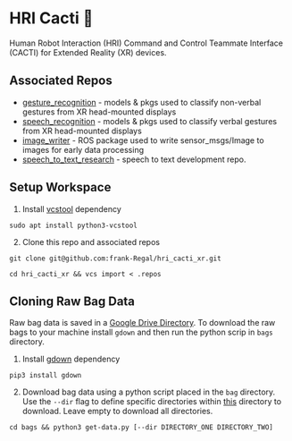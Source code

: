 # HRI Cacti :cactus:
Human Robot Interaction (HRI) Command and Control Teammate Interface (CACTI) for Extended Reality (XR) devices.

## Associated Repos
- [gesture_recognition](https://github.com/frank-Regal/gesture_recognition) - models & pkgs used to classify non-verbal gestures from XR head-mounted displays
- [speech_recognition](https://github.com/frank-Regal/speech_recognition) - models & pkgs used to classify verbal gestures from XR head-mounted displays
- [image_writer](https://github.com/frank-Regal/image_writer) - ROS package used to write sensor_msgs/Image to images for early data processing
- [speech_to_text_research](https://github.com/frank-Regal/speech_to_text_research) - speech to text development repo.

## Setup Workspace
1. Install [vcstool](https://github.com/dirk-thomas/vcstool) dependency
```
sudo apt install python3-vcstool
```
2. Clone this repo and associated repos
```
git clone git@github.com:frank-Regal/hri_cacti_xr.git
```
```
cd hri_cacti_xr && vcs import < .repos
```

## Cloning Raw Bag Data
Raw bag data is saved in a [Google Drive Directory](https://drive.google.com/drive/folders/1F_q5MIJcItS98ip6DdXzI2j1rtw0_qrB?usp=sharing). To download the raw bags to your machine install ```gdown``` and then run the python scrip in ```bags``` directory.
1. Install [gdown](https://pypi.org/project/gdown/) dependency
```
pip3 install gdown
```
2. Download bag data using a python script placed in the ```bag``` directory. Use the ```--dir``` flag to define specific directories within [this](https://drive.google.com/drive/folders/1F_q5MIJcItS98ip6DdXzI2j1rtw0_qrB?usp=sharing) directory to download. Leave empty to download all directories.
```
cd bags && python3 get-data.py [--dir DIRECTORY_ONE DIRECTORY_TWO]
